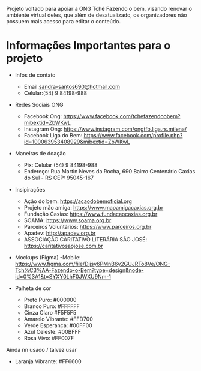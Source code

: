 Projeto voltado para apoiar a ONG Tchê Fazendo o bem, visando renovar o ambiente virtual deles, que além de desatualizado, os organizadores não possuem mais acesso para editar o conteúdo.

# Informações Importantes para o projeto
  * Infos de contato
    - Email:sandra-santos690@hotmail.com
    - Celular:(54) 9 84198-988

  * Redes Sociais ONG
    - Facebook Ong: https://www.facebook.com/tchefazendoobem?mibextid=ZbWKwL
    - Instagram Ong: https://www.instagram.com/ongtfb.liga.rs.milena/
    - Facebook Liga do Bem: https://www.facebook.com/profile.php?id=100063953408929&mibextid=ZbWKwL

  * Maneiras de doação
    - Pix: Celular (54) 9 84198-988
    - Endereço: Rua Martin Neves da Rocha, 690 Bairro Centenário Caxias do Sul - RS CEP: 95045-167

  * Insipirações
    - Ação do bem: https://acaodobemoficial.org
    - Projeto mão amiga: https://www.maoamigacaxias.org.br
    - Fundação Caxias: https://www.fundacaocaxias.org.br
    - SOAMA: https://www.soama.org.br
    - Parceiros Voluntários: https://www.parceiros.org.br
    - Apadev: http://apadev.org.br
    - ASSOCIAÇÃO CARITATIVO LITERÁRIA SÃO JOSÉ: https://caritativosaojose.com.br 

  * Mockups (Figma)
      -Mobile: https://www.figma.com/file/Dijsy6PMnB6y2GUJRTo8Ve/ONG-Tch%C3%AA-Fazendo-o-Bem?type=design&node-id=0%3A1&t=SYXY0LhF0JWXU9Nm-1

  * Palheta de cor
    - Preto Puro: #000000 
    - Branco Puro: #FFFFFF
    - Cinza Claro #F5F5F5 
    - Amarelo Vibrante: #FFD700
    - Verde Esperança: #00FF00
    - Azul Celeste: #00BFFF
    - Rosa Vivo: #FF007F

 Ainda nn usado / talvez usar
 - Laranja Vibrante: #FF6600